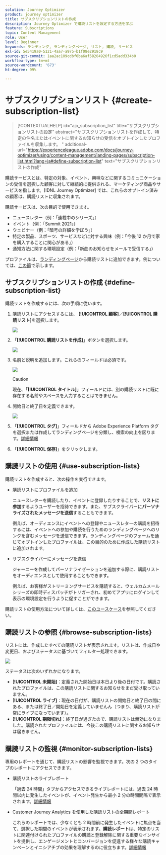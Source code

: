 ```yaml
---
solution: Journey Optimizer
product: journey optimizer
title: サブスクリプションリストの作成
description: Journey Optimizer で購読リストを設定する方法を学ぶ
feature: Subscriptions
topic: Content Management
role: User
level: Beginner
keywords: ランディング, ランディングページ, リスト, 購読, サービス
exl-id: 5e5419a0-5121-4aa7-a975-b1f08e2918c9
source-git-commit: 1aa2ac109cdbf0ba6af58204926f1cd5add334b0
workflow-type: tm+mt
source-wordcount: '673'
ht-degree: 99%

---
```


# サブスクリプションリスト {#create-subscription-list}

>[!CONTEXTUALHELP]
>id="ajo_subscription_list"
>title="サブスクリプションリストの設定"
>abstract="サブスクリプションリストを作成して、特定の件名またはイベントに関するお知らせの受信をオプトインしたプロファイルを収集します。 "
>additional-url="https://experienceleague.adobe.com/docs/journey-optimizer/using/content-management/landing-pages/subscription-list.html?lang=ja#define-subscription-list" text="サブスクリプションリストの作成"

購読サービスとは、特定の対象、イベント、興味などに関するコミュニケーションの受信を選択した顧客に対して継続的に提供される、マーケティング商品やサービスを指します。[!DNL Journey Optimizer] では、これらのオプトイン済みの顧客は、購読リストに収集されます。

購読サービスは、次の目的で使用できます。

* ニュースレター（例：「連載中のシリーズ」）
* イベント（例：「Summit 2021」）
* ウェビナー（例：「暗号の詳細を学ぼう」）
* 特定の製品、スポーツ、サービスなどに対する興味（例：「今後 12 か月で家を購入することに関心がある」）
* 通知方法に関する環境設定（例：「新曲のお知らせをメールで受信する」）

プロファイルは、[ランディングページ](create-lp.md)から購読リストに追加できます。例については、[この節](lp-use-cases.md#subscription-to-a-service)で示します。

## サブスクリプションリストの作成 {#define-subscription-list}

購読リストを作成するには、次の手順に従います。

1. 購読リストにアクセスするには、 **[!UICONTROL 顧客]**／**[!UICONTROL 購読リスト]**&#x200B;を選択します。

   ![](assets/lp_subscription-lists.png)

1. 「**[!UICONTROL 購読リストを作成]**」ボタンを選択します。

   ![](assets/lp_create-subscription-list.png)

1. 名前と説明を追加します。これらのフィールドは必須です。

   ![](assets/lp_subscription-list-name.png)

   >[!CAUTION]
   >
   >現在、「**[!UICONTROL タイトル]**」フィールドには、別の購読リストに既に存在する名前やスペースを入力することはできません。

1. 開始日と終了日を定義できます。

   ![](assets/lp_subscription-list-dates.png)

1. 「**[!UICONTROL タグ]**」フィールドから Adobe Experience Platform タグを選択または作成してランディングページを分類し、検索の向上を図ります。[詳細情報](../start/search-filter-categorize.md#tags)

1. 「**[!UICONTROL 保存]**」をクリックします。

## 購読リストの使用 {#use-subscription-lists}

購読リストを作成すると、次の操作を実行できます。

* 購読リストにプロファイルを追加

  ニュースレターを購読したり、イベントに登録したりすることで、**リストに参加**&#x200B;するようユーザーを招待できます。また、サブスクライバーに&#x200B;**パーソナライズされたメッセージを送信**&#x200B;することもできます。

  例えば、オーディエンスにイベントへの登録やニュースレターの購読を招待するには、イベントへの参加や購読を行うためのランディングページへのリンクを含むメッセージを送信できます。ランディングページのフォームを通じてオプトインしたプロファイルは、この目的のために作成した購読リストに追加されます。

* サブスクライバーにメッセージを送信

  ジャーニーを作成してパーソナライゼーションを追加する際に、購読リストをオーディエンスとして使用することもできます。

  例えば、お客様がストリーミングサービスを購読すると、ウェルカムメールシリーズの即時ディスパッチがトリガーされ、初めてアプリにログインして表示の環境設定を行うように促すことができます。

購読リストの使用方法について詳しくは、[このユースケース](lp-use-cases.md#subscription-to-a-service)を参照してください。


## 購読リストの参照 {#browse-subscription-lists}

リストには、作成したすべての購読リストが表示されます。リストは、作成日や変更日、およびステータスに基づいてフィルター処理できます。

![](assets/lp_subscription-filters.png)

ステータスは次のいずれかになります。

* **[!UICONTROL 未開始]**：定義された開始日は本日より後の日付です。購読されたプロファイルは、この購読リストに関するお知らせをまだ受け取っていません。
* **[!UICONTROL ライブ]**：現在の日付が、購読リストの開始日と終了日の間にある、または終了日／開始日を定義していませんん（つまり、購読リストが常にライブになっています）。
* **[!UICONTROL 期限切れ]**：終了日が過ぎたので、購読リストは無効になりました。購読されたプロファイルには、今後この購読リストに関するお知らせは届きません。


## 購読リストの監視 {#monitor-subscription-lists}

専用のレポートを通じて、購読リストの影響を監視できます。次の 2 つのタイプのレポートにアクセスできます。

* 購読リストのライブレポート

  「過去 24 時間」タブからアクセスできるライブレポートには、過去 24 時間以内に発生したイベントが、イベント発生から最小 2 分の時間間隔で表示されます。[詳細情報](../reports/subscription-report-live.md)

* Customer Journey Analytics を使用した購読リストの全期間レポート

  これらのレポートでは、少なくとも 2 時間前に発生したイベントに焦点を当て、選択した期間のイベントが表示されます。**購読レポート**&#x200B;は、特定のリストに関連付けられたプロファイルの購読と登録解除に関する重要なインサイトを提供し、エンゲージメントとコンバージョンを促進する様々な購読キャンペーンとイニシアチブの効果を理解するのに役立ちます。[詳細情報](../reports/subscription-report-global-cja.md)
